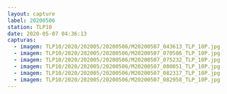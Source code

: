 ```yaml
---
layout: capture
label: 20200506
station: TLP10
date: 2020-05-07 04:36:13
capturas:
  - imagem: TLP10/2020/202005/20200506/M20200507_043613_TLP_10P.jpg
  - imagem: TLP10/2020/202005/20200506/M20200507_070506_TLP_10P.jpg
  - imagem: TLP10/2020/202005/20200506/M20200507_075232_TLP_10P.jpg
  - imagem: TLP10/2020/202005/20200506/M20200507_080051_TLP_10P.jpg
  - imagem: TLP10/2020/202005/20200506/M20200507_082317_TLP_10P.jpg
  - imagem: TLP10/2020/202005/20200506/M20200507_082958_TLP_10P.jpg
---
```


